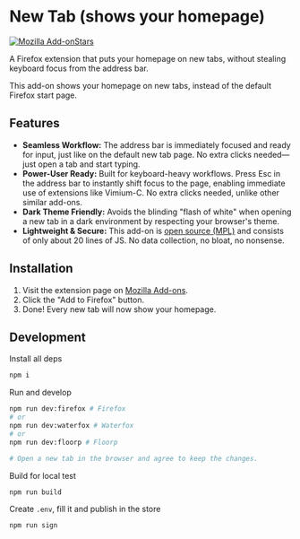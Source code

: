 # New Tab (shows your homepage)

[![Mozilla Add-onStars](https://img.shields.io/amo/stars/new-tab-shows-your-homepage?style=flat&label=Mozilla%20Add-on&logo=Firefox-Browser)](https://addons.mozilla.org/en-US/firefox/addon/new-tab-shows-your-homepage/)

A Firefox extension that puts your homepage on new tabs, without stealing keyboard focus from the address bar.

This add-on shows your homepage on new tabs, instead of the default Firefox start page.

## Features

*   **Seamless Workflow:** The address bar is immediately focused and ready for input, just like on the default new tab page. No extra clicks needed—just open a tab and start typing.
*   **Power-User Ready:** Built for keyboard-heavy workflows. Press Esc in the address bar to instantly shift focus to the page, enabling immediate use of extensions like Vimium-C. No extra clicks needed, unlike other similar add-ons.
*   **Dark Theme Friendly:** Avoids the blinding "flash of white" when opening a new tab in a dark environment by respecting your browser's theme.
*   **Lightweight & Secure:** This add-on is [open source (MPL)](https://www.mozilla.org/en-US/MPL/) and consists of only about 20 lines of JS. No data collection, no bloat, no nonsense.

## Installation

1.  Visit the extension page on [Mozilla Add-ons](https://addons.mozilla.org/en-US/firefox/addon/new-tab-shows-your-homepage/).
2.  Click the "Add to Firefox" button.
3.  Done! Every new tab will now show your homepage.

## Development

Install all deps

```sh
npm i
```

Run and develop

```sh
npm run dev:firefox # Firefox
# or
npm run dev:waterfox # Waterfox
# or
npm run dev:floorp # Floorp

# Open a new tab in the browser and agree to keep the changes.
```

Build for local test

```sh
npm run build
```

Create `.env`, fill it and publish in the store

```sh
npm run sign
```
